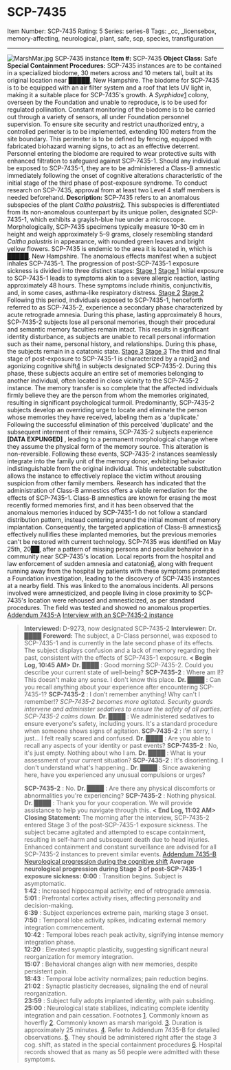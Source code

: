 # SCP-7435
Item Number: SCP-7435
Rating: 5
Series: series-8
Tags: _cc, _licensebox, memory-affecting, neurological, plant, safe, scp, species, transfiguration

---

![MarshMar.jpg](https://scp-wiki.wdfiles.com/local--files/scp-7435/MarshMar.jpg)
SCP-7435 instance
**Item #:** SCP-7435
**Object Class:** Safe
**Special Containment Procedures:** SCP-7435 instances are to be contained in a specialized biodome, 30 meters across and 10 meters tall, built at its original location near █████, New Hampshire. The biodome for SCP-7435 is to be equipped with an air filter system and a roof that lets UV light in, making it a suitable place for SCP-7435's growth. A _Syrphidae_[1](javascript:;) colony, overseen by the Foundation and unable to reproduce, is to be used for regulated pollination. Constant monitoring of the biodome is to be carried out through a variety of sensors, all under Foundation personnel supervision. To ensure site security and restrict unauthorized entry, a controlled perimeter is to be implemented, extending 100 meters from the site boundary. This perimeter is to be defined by fencing, equipped with fabricated biohazard warning signs, to act as an effective deterrent. Personnel entering the biodome are required to wear protective suits with enhanced filtration to safeguard against SCP-7435-1.
Should any individual be exposed to SCP-7435-1, they are to be administered a Class-B amnestic immediately following the onset of cognitive alterations characteristic of the initial stage of the third phase of post-exposure syndrome. To conduct research on SCP-7435, approval from at least two Level 4 staff members is needed beforehand.
**Description:** SCP-7435 refers to an anomalous subspecies of the plant _Caltha palustris_[2](javascript:;). This subspecies is differentiated from its non-anomalous counterpart by its unique pollen, designated SCP-7435-1, which exhibits a grayish-blue hue under a microscope. Morphologically, SCP-7435 specimens typically measure 10–30 cm in height and weigh approximately 5–9 grams, closely resembling standard _Caltha palustris_ in appearance, with rounded green leaves and bright yellow flowers. SCP-7435 is endemic to the area it is located in, which is █████, New Hampshire.
The anomalous effects manifest when a subject inhales SCP-7435-1. The progression of post-SCP-7435-1 exposure sickness is divided into three distinct stages:
[Stage 1](javascript:;)
[Stage 1](javascript:;)
Initial exposure to SCP-7435-1 leads to symptoms akin to a severe allergic reaction, lasting approximately 48 hours. These symptoms include rhinitis, conjunctivitis, and, in some cases, asthma-like respiratory distress.
[Stage 2](javascript:;)
[Stage 2](javascript:;)
Following this period, individuals exposed to SCP-7435-1, henceforth referred to as SCP-7435-2, experience a secondary phase characterized by acute retrograde amnesia. During this phase, lasting approximately 8 hours, SCP-7435-2 subjects lose all personal memories, though their procedural and semantic memory faculties remain intact. This results in significant identity disturbance, as subjects are unable to recall personal information such as their name, personal history, and relationships. During this phase, the subjects remain in a catatonic state.
[Stage 3](javascript:;)
[Stage 3](javascript:;)
The third and final stage of post-exposure to SCP-7435-1 is characterized by a rapid[3](javascript:;) and agonizing cognitive shift[4](javascript:;) in subjects designated SCP-7435-2. During this phase, these subjects acquire an entire set of memories belonging to another individual, often located in close vicinity to the SCP-7435-2 instance. The memory transfer is so complete that the affected individuals firmly believe they are the person from whom the memories originated, resulting in significant psychological turmoil. Predominantly, SCP-7435-2 subjects develop an overriding urge to locate and eliminate the person whose memories they have received, labeling them as a 'duplicate.' Following the successful elimination of this perceived 'duplicate' and the subsequent interment of their remains, SCP-7435-2 subjects experience **[DATA EXPUNGED]** , leading to a permanent morphological change where they assume the physical form of the memory source. This alteration is non-reversible. Following these events, SCP-7435-2 instances seamlessly integrate into the family unit of the memory donor, exhibiting behavior indistinguishable from the original individual. This undetectable substitution allows the instance to effectively replace the victim without arousing suspicion from other family members.
Research has indicated that the administration of Class-B amnestics offers a viable remediation for the effects of SCP-7435-1. Class-B amnestics are known for erasing the most recently formed memories first, and it has been observed that the anomalous memories induced by SCP-7435-1 do not follow a standard distribution pattern, instead centering around the initial moment of memory implantation. Consequently, the targeted application of Class-B amnestics[5](javascript:;) effectively nullifies these implanted memories, but the previous memories can't be restored with current technology.
SCP-7435 was identified on May 25th, 20██, after a pattern of missing persons and peculiar behavior in a community near SCP-7435's location. Local reports from the hospital and law enforcement of sudden amnesia and catatonia[6](javascript:;), along with frequent running away from the hospital by patients with these symptoms prompted a Foundation investigation, leading to the discovery of SCP-7435 instances at a nearby field. This was linked to the anomalous incidents. All persons involved were amnesticized, and people living in close proximity to SCP-7435's location were rehoused and amnesticized, as per standard procedures. The field was tested and showed no anomalous properties.
[Addendum 7435-A](javascript:;)
[Interview with an SCP-7435-2 instance](javascript:;)
> **Interviewed:** D-9273, now designated SCP-7435-2
> **Interviewer:** Dr. ████
> **Foreword:** The subject, a D-Class personnel, was exposed to SCP-7435-1 and is currently in the late second phase of its effects. The subject displays confusion and a lack of memory regarding their past, consistent with the effects of SCP-7435-1 exposure.
> **< Begin Log, 10:45 AM>**
> **Dr. ████** : Good morning SCP-7435-2. Could you describe your current state of well-being?
> **SCP-7435-2** : Where am I!? This doesn't make any sense. I don't know this place.
> **Dr. ████** : Can you recall anything about your experience after encountering SCP-7435-1?
> **SCP-7435-2** : I don’t remember anything! Why can't I remember!?
> _SCP-7435-2 becomes more agitated. Security guards intervene and administer sedatives to ensure the safety of all parties. SCP-7435-2 calms down._
> **Dr. ████** : We administered sedatives to ensure everyone's safety, including yours. It's a standard procedure when someone shows signs of agitation.
> **SCP-7435-2** : I'm sorry, I just… I felt really scared and confused.
> **Dr. ████** : Are you able to recall any aspects of your identity or past events?
> **SCP-7435-2** : No, it's just empty. Nothing about who I am.
> **Dr. ████** : What is your assessment of your current situation?
> **SCP-7435-2** : It's disorienting. I don't understand what's happening..
> **Dr. ████** : Since awakening here, have you experienced any unusual compulsions or urges?  
>    
>  **SCP-7435-2** : No.
> **Dr. ████** : Are there any physical discomforts or abnormalities you're experiencing?
> **SCP-7435-2** : Nothing physical.
> **Dr. ████** : Thank you for your cooperation. We will provide assistance to help you navigate through this.
> **< End Log, 11:02 AM>**
> **Closing Statement:** The morning after the interview, SCP-7435-2 entered Stage 3 of the post-SCP-7435-1 exposure sickness. The subject became agitated and attempted to escape containment, resulting in self-harm and subsequent death due to head injuries. Enhanced containment and constant surveillance are advised for all SCP-7435-2 instances to prevent similar events.
[Addendum 7435-B](javascript:;)
[Neurological progression during the cognitive shift](javascript:;)
**Average neurological progression during Stage 3 of post-SCP-7435-1 exposure sickness:**
> **0:00** : Transition begins. Subject is asymptomatic.  
>  **1:42** : Increased hippocampal activity; end of retrograde amnesia.  
>  **5:01** : Prefrontal cortex activity rises, affecting personality and decision-making.  
>  **6:39** : Subject experiences extreme pain, marking stage 3 onset.  
>  **7:50** : Temporal lobe activity spikes, indicating external memory integration commencement.  
>  **10:42** : Temporal lobes reach peak activity, signifying intense memory integration phase.  
>  **12:20** : Elevated synaptic plasticity, suggesting significant neural reorganization for memory integration.  
>  **15:07** : Behavioral changes align with new memories, despite persistent pain.  
>  **18:43** : Temporal lobe activity normalizes; pain reduction begins.  
>  **21:02** : Synaptic plasticity decreases, signaling the end of neural reorganization.  
>  **23:59** : Subject fully adopts implanted identity, with pain subsiding.  
>  **25:00** : Neurological state stabilizes, indicating complete identity integration and pain cessation.
Footnotes
[1](javascript:;). Commonly known as hoverfly
[2](javascript:;). Commonly known as marsh marigold.
[3](javascript:;). Duration is approximately 25 minutes.
[4](javascript:;). Refer to Addendum 7435-B for detailed observations.
[5](javascript:;). They should be administered right after the stage 3 cog. shift, as stated in the special containment procedures
[6](javascript:;). Hospital records showed that as many as 56 people were admitted with these symptoms.